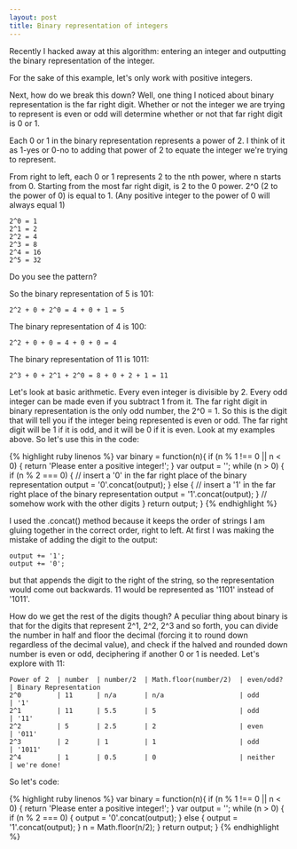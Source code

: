 ```yaml
---
layout: post
title: Binary representation of integers
---
```




Recently I hacked away at this algorithm: entering an integer and outputting the binary representation of the integer.

For the sake of this example, let's only work with positive integers.

Next, how do we break this down? Well, one thing I noticed about binary representation is the far right digit. Whether or not the integer we are trying to represent is even or odd will determine whether or not that far right digit is 0 or 1.

Each 0 or 1 in the binary representation represents a power of 2. I think of it as 1-yes or 0-no to adding that power of 2 to equate the integer we're trying to represent.  

From right to left, each 0 or 1 represents 2 to the nth power, where n starts from 0. Starting from the most far right digit, is 2 to the 0 power. 2^0 (2 to the power of 0) is equal to 1. (Any positive integer to the power of 0 will always equal 1)

```
2^0 = 1
2^1 = 2
2^2 = 4
2^3 = 8
2^4 = 16
2^5 = 32
```

Do you see the pattern?

So the binary representation of 5 is 101:

```
2^2 + 0 + 2^0 = 4 + 0 + 1 = 5
```

The binary representation of 4 is 100:

```
2^2 + 0 + 0 = 4 + 0 + 0 = 4
```

The binary representation of 11 is 1011:

```
2^3 + 0 + 2^1 + 2^0 = 8 + 0 + 2 + 1 = 11
```

Let's look at basic arithmetic. Every even integer is divisible by 2. Every odd integer can be made even if you subtract 1 from it. The far right digit in binary representation is the only odd number, the 2^0 = 1. So this is the digit that will tell you if the integer being represented is even or odd. The far right digit will be 1 if it is odd, and it will be 0 if it is even. Look at my examples above. So let's use this in the code:

{% highlight ruby linenos %}
var binary = function(n){
  if (n % 1 !== 0 || n < 0) {
    return 'Please enter a positive integer!';
  }
  var output = '';
  while (n > 0) {
    if (n % 2 === 0) {
      // insert a '0' in the far right place of the binary representation
      output = '0'.concat(output);
    } else {
      // insert a '1' in the far right place of the binary representation
      output = '1'.concat(output);
    }
    // somehow work with the other digits
  }
  return output;
}
{% endhighlight %}

I used the .concat() method because it keeps the order of strings I am gluing together in the correct order, right to left. At first I was making the mistake of adding the digit to the output:

```
output += '1';
output += '0';
```

but that appends the digit to the right of the string, so the representation would come out backwards. 11 would be represented as '1101' instead of '1011'.

How do we get the rest of the digits though? A peculiar thing about binary is that for the digits that represent 2^1, 2^2, 2^3 and so forth, you can divide the number in half and floor the decimal (forcing it to round down regardless of the decimal value), and check if the halved and rounded down number is even or odd, deciphering if another 0 or 1 is needed. Let's explore with 11:

```
Power of 2  | number  | number/2  | Math.floor(number/2)  | even/odd? | Binary Representation
2^0         | 11      | n/a       | n/a                   | odd       | '1'
2^1         | 11      | 5.5       | 5                     | odd       | '11'
2^2         | 5       | 2.5       | 2                     | even      | '011'
2^3         | 2       | 1         | 1                     | odd       | '1011'
2^4         | 1       | 0.5       | 0                     | neither   | we're done!
```



So let's code:

{% highlight ruby linenos %}
var binary = function(n){
  if (n % 1 !== 0 || n < 0) {
    return 'Please enter a positive integer!';
  }
  var output = '';
  while (n > 0) {
    if (n % 2 === 0) {
      output = '0'.concat(output);
    } else {
      output = '1'.concat(output);
    }
    n = Math.floor(n/2);
  }
  return output;
}
{% endhighlight %}
